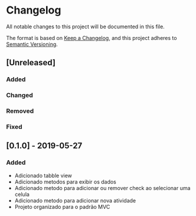 # Changelog
All notable changes to this project will be documented in this file.

The format is based on [Keep a Changelog](https://keepachangelog.com/en/1.0.0/),
and this project adheres to [Semantic Versioning](https://semver.org/spec/v2.0.0.html).

## [Unreleased]

### Added
### Changed
### Removed
### Fixed

## [0.1.0] - 2019-05-27

### Added
- Adicionado tabble view
- Adicionado metodos para exibir os dados 
- Adicionado metodo para adicionar ou remover check ao selecionar uma celula
- Adicionado metodo para adicionar nova atividade
- Projeto organizado para o padrão MVC
